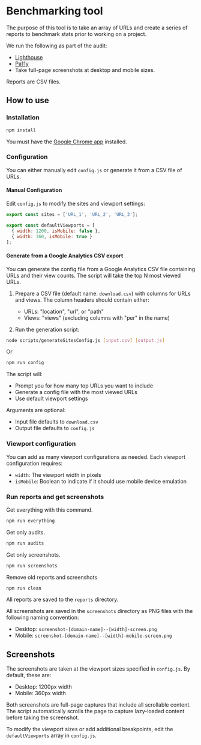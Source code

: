# Benchmarking tool

The purpose of this tool is to take an array of URLs and create a series of reports to benchmark stats prior to working on a project.

We run the following as part of the audit:

* [Lighthouse](https://github.com/GoogleChrome/lighthouse/tree/main)
* [Pa11y](https://github.com/pa11y/pa11y)
* Take full-page screenshots at desktop and mobile sizes.

Reports are CSV files.

## How to use

### Installation

``` bash
npm install
```

You must have the [Google Chrome app](https://www.google.com/chrome/index.html) installed.

### Configuration

You can either manually edit `config.js` or generate it from a CSV file of URLs.

#### Manual Configuration

Edit `config.js` to modify the sites and viewport settings:

``` js
export const sites = ['URL_1', 'URL_2', 'URL_3'];

export const defaultViewports = [
  { width: 1200, isMobile: false },
  { width: 360, isMobile: true }
];
```

#### Generate from a Google Analytics CSV export

You can generate the config file from a Google Analytics CSV file containing URLs and their view counts. The script will take the top N most viewed URLs.

1. Prepare a CSV file (default name: `download.csv`) with columns for URLs and views. The column headers should contain either:
   - URLs: "location", "url", or "path"
   - Views: "views" (excluding columns with "per" in the name)

2. Run the generation script:

```bash
node scripts/generateSitesConfig.js [input.csv] [output.js]
```

Or

```bash
npm run config
```

The script will:

- Prompt you for how many top URLs you want to include
- Generate a config file with the most viewed URLs
- Use default viewport settings

Arguments are optional:

- Input file defaults to `download.csv`
- Output file defaults to `config.js`

### Viewport configuration

You can add as many viewport configurations as needed. Each viewport configuration requires:

* `width`: The viewport width in pixels
* `isMobile`: Boolean to indicate if it should use mobile device emulation

### Run reports and get screenshots

Get everything with this command.

``` bash
npm run everything
```

Get only audits.

``` bash
npm run audits
```

Get only screenshots.

``` bash
npm run screenshots
```

Remove old reports and screenshots

``` bash
npm run clean
```

All reports are saved to the `reports` directory.

All screenshots are saved in the `screenshots` directory as PNG files with the following naming convention:

* Desktop: `screenshot-[domain-name]--[width]-screen.png`
* Mobile: `screenshot-[domain-name]--[width]-mobile-screen.png`

## Screenshots

The screenshots are taken at the viewport sizes specified in `config.js`. By default, these are:

* Desktop: 1200px width
* Mobile: 360px width

Both screenshots are full-page captures that include all scrollable content. The script automatically scrolls the page to capture lazy-loaded content before taking the screenshot.

To modify the viewport sizes or add additional breakpoints, edit the `defaultViewports` array in `config.js`.
